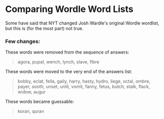 # Comparing Wordle Word Lists

Some have said that NYT changed Josh Wardle's original Wordle wordlist, but this is (for the most part) not true.

### Few changes:

These words were removed from the sequence of answers:

> agora, pupal, wench, lynch, slave, fibre

These words were moved to the very end of the answers list:

> bobby, eclat, fella, gaily, harry, hasty, hydro, liege, octal, ombre, payer, sooth, unset, unlit, vomit, fanny, fetus, butch, stalk, flack, widow, augur

These words became guessable:

> koran, quran
